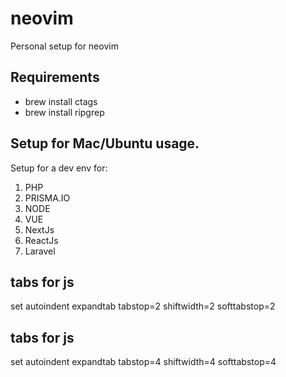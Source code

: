 # neovim
Personal setup for neovim

## Requirements

- brew install ctags
- brew install ripgrep

## Setup for Mac/Ubuntu usage.

Setup for a dev env for:

1. PHP
2. PRISMA.IO
3. NODE
4. VUE
5. NextJs
6. ReactJs
7. Laravel

## tabs for js

set autoindent expandtab tabstop=2 shiftwidth=2 softtabstop=2

## tabs for js

set autoindent expandtab tabstop=4 shiftwidth=4 softtabstop=4
